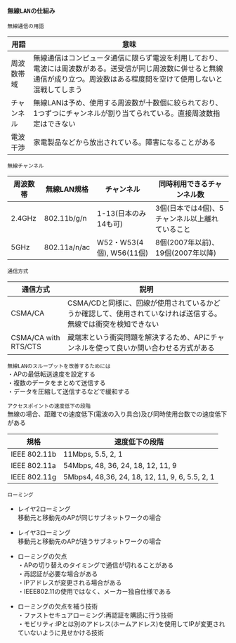 ### `無線LANの仕組み`

`無線通信の用語`

|用語     |意味|
|--------|----|
|周波数帯域|無線通信はコンピュータ通信に限らず電波を利用しており、電波には周波数がある。送受信が同じ周波数に併せると無線通信が成り立つ。周波数はある程度間を空けて使用しないと混戦してしまう|
|チャンネル|無線LANは予め、使用する周波数が十数個に絞られており、1つずつにチャンネルが割り当てられている。直接周波数指定はできない|
|電波干渉  |家電製品などから放出されている。障害になることがある|

`無線チャンネル`

|周波数帯|無線LAN規格|チャンネル|同時利用できるチャンネル数|
|-------|---------|---------|---------------------|
|2.4GHz |802.11b/g/n|1-13(日本のみ14も可)|3個(日本では4個)、5チャンネル以上離れていること|
|5GHz   |802.11a/n/ac|W52・W53(4個), W56(11個)|8個(2007年以前)、19個(2007年以降)|

`通信方式`

|通信方式|説明|
|-------|---|
|CSMA/CA|CSMA/CDと同様に、回線が使用されているかどうか確認して、使用されていなければ送信する。無線では衝突を検知できない|
|CSMA/CA with RTS/CTS|蔵端末という衝突問題を解決するため、APにチャンネルを使って良いか問い合わせる方式がある|

`無線LANのスループットを改善するためには`  
・APの最低転送速度を設定する  
・複数のデータをまとめて送信する  
・データを圧縮して送信するなどで緩和する

`アクセスポイントの速度低下の段階`  
無線の場合、距離での速度低下(電波の入り具合)及び同時使用台数での速度低下がある

|規格|速度低下の段階|
|---|------------|
|IEEE 802.11b|11Mbps, 5.5, 2, 1|
|IEEE 802.11a|54Mbps, 48, 36, 24, 18, 12, 11, 9|
|IEEE 802.11g|5Mbps4, 48,36, 24, 18, 12, 11, 9, 6, 5.5, 2, 1|

`ローミング`

- レイヤ2ローミング  
移動元と移動先のAPが同じサブネットワークの場合

- レイヤ3ローミング  
移動元と移動先のAPが違うサブネットワークの場合

- ローミングの欠点  
・APの切り替えのタイミングで通信が切れることがある  
・再認証が必要な場合がある  
・IPアドレスが変更される場合がある  
・IEEE802.11の使用ではなく、メーカー独自仕様である

- ローミングの欠点を補う技術  
・ファストセキュアローミング:再認証を購読に行う技術  
・モビリティ:IPとは別のアドレス(ホームアドレス)を使用してIPが変更されていないように見せかける技術
